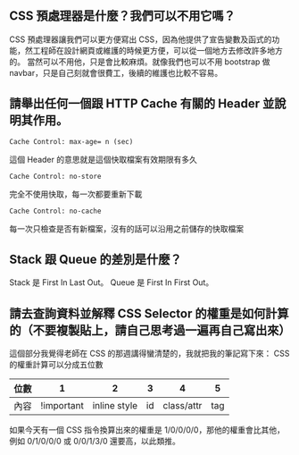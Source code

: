 ## CSS 預處理器是什麼？我們可以不用它嗎？
CSS 預處理器讓我們可以更方便寫出 CSS，因為他提供了宣告變數及函式的功能，然工程師在設計網頁或維護的時候更方便，可以從一個地方去修改許多地方的。
當然可以不用他，只是會比較麻煩。就像我們也可以不用 bootstrap 做 navbar，只是自己刻就會很費工，後續的維護也比較不容易。

## 請舉出任何一個跟 HTTP Cache 有關的 Header 並說明其作用。
    Cache Control: max-age= n (sec)
這個 Header 的意思就是這個快取檔案有效期限有多久

    Cache Control: no-store
完全不使用快取，每一次都要重新下載

	Cache Control: no-cache
每一次只檢查是否有新檔案，沒有的話可以沿用之前儲存的快取檔案

## Stack 跟 Queue 的差別是什麼？
Stack 是 First In Last Out。
Queue 是 First In First Out。

## 請去查詢資料並解釋 CSS Selector 的權重是如何計算的（不要複製貼上，請自己思考過一遍再自己寫出來）
這個部分我覺得老師在 CSS 的那週講得蠻清楚的，我就把我的筆記寫下來：
CSS 的權重計算可以分成五位數

| 位數 | 1  |  2  | 3 | 4 | 5 |
| :---: | :----: | :---: | :----: | :---: | :---: |
| 內容 | !important | inline style | id | class/attr | tag |

如果今天有一個 CSS 指令換算出來的權重是 1/0/0/0/0，那他的權重會比其他，例如 0/1/0/0/0 或 0/0/1/3/0 還要高，以此類推。
